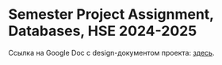 # Semester Project Assignment, Databases, HSE 2024-2025

Ссылка на Google Doc с design-документом проекта: [здесь](https://docs.google.com/document/d/1-Kay0hX3Bs87BjzFrLiHMymQFnPjItti7FSAaeJehDw/edit?usp=sharing).